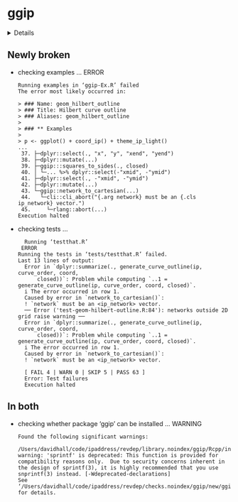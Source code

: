 # ggip

<details>

* Version: 0.3.0
* GitHub: https://github.com/davidchall/ggip
* Source code: https://github.com/cran/ggip
* Date/Publication: 2022-11-10 00:50:02 UTC
* Number of recursive dependencies: 73

Run `revdep_details(, "ggip")` for more info

</details>

## Newly broken

*   checking examples ... ERROR
    ```
    Running examples in ‘ggip-Ex.R’ failed
    The error most likely occurred in:
    
    > ### Name: geom_hilbert_outline
    > ### Title: Hilbert curve outline
    > ### Aliases: geom_hilbert_outline
    > 
    > ### ** Examples
    > 
    > p <- ggplot() + coord_ip() + theme_ip_light()
    ...
     37. ├─dplyr::select(., "x", "y", "xend", "yend")
     38. ├─dplyr::mutate(...)
     39. ├─ggip:::squares_to_sides(., closed)
     40. │ └─... %>% dplyr::select(-"xmid", -"ymid")
     41. ├─dplyr::select(., -"xmid", -"ymid")
     42. ├─dplyr::mutate(...)
     43. └─ggip::network_to_cartesian(...)
     44.   └─cli::cli_abort("{.arg network} must be an {.cls ip_network} vector.")
     45.     └─rlang::abort(...)
    Execution halted
    ```

*   checking tests ...
    ```
      Running ‘testthat.R’
     ERROR
    Running the tests in ‘tests/testthat.R’ failed.
    Last 13 lines of output:
      Error in `dplyr::summarize(., generate_curve_outline(ip, curve_order, coord, 
          closed))`: Problem while computing `..1 = generate_curve_outline(ip, curve_order, coord, closed)`.
      i The error occurred in row 1.
      Caused by error in `network_to_cartesian()`:
      ! `network` must be an <ip_network> vector.
      ── Error ('test-geom-hilbert-outline.R:84'): networks outside 2D grid raise warning ──
      Error in `dplyr::summarize(., generate_curve_outline(ip, curve_order, coord, 
          closed))`: Problem while computing `..1 = generate_curve_outline(ip, curve_order, coord, closed)`.
      i The error occurred in row 1.
      Caused by error in `network_to_cartesian()`:
      ! `network` must be an <ip_network> vector.
      
      [ FAIL 4 | WARN 0 | SKIP 5 | PASS 63 ]
      Error: Test failures
      Execution halted
    ```

## In both

*   checking whether package ‘ggip’ can be installed ... WARNING
    ```
    Found the following significant warnings:
      /Users/davidhall/code/ipaddress/revdep/library.noindex/ggip/Rcpp/include/Rcpp/internal/r_coerce.h:255:7: warning: 'sprintf' is deprecated: This function is provided for compatibility reasons only.  Due to security concerns inherent in the design of sprintf(3), it is highly recommended that you use snprintf(3) instead. [-Wdeprecated-declarations]
    See ‘/Users/davidhall/code/ipaddress/revdep/checks.noindex/ggip/new/ggip.Rcheck/00install.out’ for details.
    ```

